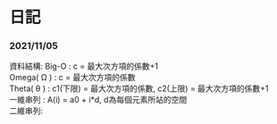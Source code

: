 # 日記

### 2021/11/05

資料結構:
    Big-O : c = 最大次方項的係數+1 <br> 
    Omega( Ω ) : c = 最大次方項的係數 <br> 
    Theta( θ ) : c1(下限) = 最大次方項的係數, c2(上限) = 最大次方項的係數+1 <br> 
    一維串列 : A(i) = a0 + i*d, d為每個元素所站的空間 <br> 
    二維串列:
